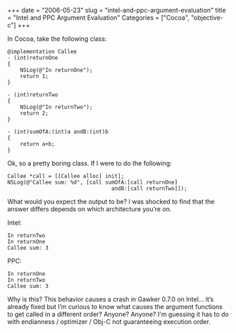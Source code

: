 +++
date = "2006-05-23"
slug = "intel-and-ppc-argument-evaluation"
title = "Intel and PPC Argument Evaluation"
Categories = ["Cocoa", "objective-c"]
+++

In Cocoa, take the following class:
```objc
@implementation Callee
- (int)returnOne
{
    NSLog(@"In returnOne");
    return 1;
}

- (int)returnTwo
{
    NSLog(@"In returnTwo");
    return 2;
}

- (int)sumOfA:(int)a andB:(int)b
{
    return a+b;
}
```
Ok, so a pretty boring class.  If I were to do the following:

```objc
Callee *call = [[Callee alloc] init];
NSLog(@"Callee sum: %d", [call sumOfA:[call returnOne]
                                 andB:[call returnTwo]]);
```

What would you expect the output to be?  I was shocked to find that the answer differs depends on which architecture you’re on.

Intel:
```plaintext
In returnTwo
In returnOne
Callee sum: 3
```
PPC:
```plaintext
In returnOne
In returnTwo
Callee sum: 3
```
Why is this?  This behavior causes a crash in Gawker 0.7.0 on Intel... it’s already fixed but I’m curious to know what causes the argument functions to get called in a different order?  Anyone?  Anyone?  I'm guessing it has to do with endianness / optimizer / Obj-C not guaranteeing execution order.
